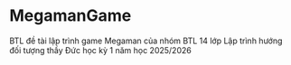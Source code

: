 # MegamanGame
BTL đề tài lập trình game Megaman của nhóm BTL 14 lớp Lập trình hướng đối tượng thầy Đức học kỳ 1 năm học 2025/2026
